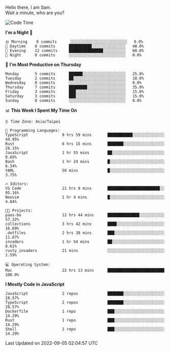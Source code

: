 Hello there, I am Sam.  
Wait a minute, who are you?
  
<!--START_SECTION:waka-->
![Code Time](http://img.shields.io/badge/Code%20Time-0%20secs-blue)

**I'm a Night 🦉** 

```text
🌞 Morning    0 commits      ░░░░░░░░░░░░░░░░░░░░░░░░░   0.0% 
🌆 Daytime    8 commits      ██████████░░░░░░░░░░░░░░░   40.0% 
🌃 Evening    12 commits     ███████████████░░░░░░░░░░   60.0% 
🌙 Night      0 commits      ░░░░░░░░░░░░░░░░░░░░░░░░░   0.0%

```
📅 **I'm Most Productive on Thursday** 

```text
Monday       5 commits      ██████░░░░░░░░░░░░░░░░░░░   25.0% 
Tuesday      2 commits      ██░░░░░░░░░░░░░░░░░░░░░░░   10.0% 
Wednesday    0 commits      ░░░░░░░░░░░░░░░░░░░░░░░░░   0.0% 
Thursday     7 commits      ████████░░░░░░░░░░░░░░░░░   35.0% 
Friday       3 commits      ███░░░░░░░░░░░░░░░░░░░░░░   15.0% 
Saturday     3 commits      ███░░░░░░░░░░░░░░░░░░░░░░   15.0% 
Sunday       0 commits      ░░░░░░░░░░░░░░░░░░░░░░░░░   0.0%

```


📊 **This Week I Spent My Time On** 

```text
⌚︎ Time Zone: Asia/Taipei

💬 Programming Languages: 
TypeScript               9 hrs 59 mins       ███████████░░░░░░░░░░░░░░   44.95% 
Rust                     6 hrs 15 mins       ███████░░░░░░░░░░░░░░░░░░   28.15% 
JavaScript               1 hr 55 mins        ██░░░░░░░░░░░░░░░░░░░░░░░   8.69% 
Bash                     1 hr 24 mins        █░░░░░░░░░░░░░░░░░░░░░░░░   6.34% 
YAML                     50 mins             █░░░░░░░░░░░░░░░░░░░░░░░░   3.75%

🔥 Editors: 
VS Code                  21 hrs 9 mins       ███████████████████████░░   95.16% 
Neovim                   1 hr 4 mins         █░░░░░░░░░░░░░░░░░░░░░░░░   4.84%

🐱‍💻 Projects: 
paas-bo                  12 hrs 44 mins      ██████████████░░░░░░░░░░░   57.32% 
collections              3 hrs 42 mins       ████░░░░░░░░░░░░░░░░░░░░░   16.69% 
.dotfiles                2 hrs 38 mins       ███░░░░░░░░░░░░░░░░░░░░░░   11.87% 
invaders                 1 hr 54 mins        ██░░░░░░░░░░░░░░░░░░░░░░░   8.61% 
rusty_invaders           21 mins             ░░░░░░░░░░░░░░░░░░░░░░░░░   1.59%

💻 Operating System: 
Mac                      22 hrs 13 mins      █████████████████████████   100.0%

```

**I Mostly Code in JavaScript** 

```text
JavaScript               2 repos             ███████░░░░░░░░░░░░░░░░░░   28.57% 
TypeScript               2 repos             ███████░░░░░░░░░░░░░░░░░░   28.57% 
Dockerfile               1 repo              ███░░░░░░░░░░░░░░░░░░░░░░   14.29% 
Rust                     1 repo              ███░░░░░░░░░░░░░░░░░░░░░░   14.29% 
Shell                    1 repo              ███░░░░░░░░░░░░░░░░░░░░░░   14.29%

```



 Last Updated on 2022-09-05 02:04:57 UTC
<!--END_SECTION:waka-->
